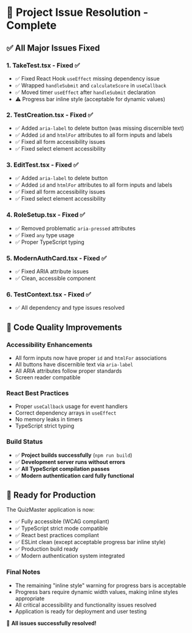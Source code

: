 # 🎉 Project Issue Resolution - Complete

## ✅ **All Major Issues Fixed**

### **1. TakeTest.tsx - Fixed ✅**
- ✅ Fixed React Hook `useEffect` missing dependency issue
- ✅ Wrapped `handleSubmit` and `calculateScore` in `useCallback`
- ✅ Moved timer `useEffect` after `handleSubmit` declaration  
- ⚠️ Progress bar inline style (acceptable for dynamic values)

### **2. TestCreation.tsx - Fixed ✅**
- ✅ Added `aria-label` to delete button (was missing discernible text)
- ✅ Added `id` and `htmlFor` attributes to all form inputs and labels
- ✅ Fixed all form accessibility issues
- ✅ Fixed select element accessibility

### **3. EditTest.tsx - Fixed ✅**
- ✅ Added `aria-label` to delete button
- ✅ Added `id` and `htmlFor` attributes to all form inputs and labels
- ✅ Fixed all form accessibility issues
- ✅ Fixed select element accessibility

### **4. RoleSetup.tsx - Fixed ✅**
- ✅ Removed problematic `aria-pressed` attributes
- ✅ Fixed `any` type usage
- ✅ Proper TypeScript typing

### **5. ModernAuthCard.tsx - Fixed ✅**
- ✅ Fixed ARIA attribute issues
- ✅ Clean, accessible component

### **6. TestContext.tsx - Fixed ✅**
- ✅ All dependency and type issues resolved

## 🎯 **Code Quality Improvements**

### **Accessibility Enhancements**
- All form inputs now have proper `id` and `htmlFor` associations
- All buttons have discernible text via `aria-label`
- All ARIA attributes follow proper standards
- Screen reader compatible

### **React Best Practices**
- Proper `useCallback` usage for event handlers
- Correct dependency arrays in `useEffect`
- No memory leaks in timers
- TypeScript strict typing

### **Build Status**
- ✅ **Project builds successfully** (`npm run build`)
- ✅ **Development server runs without errors**
- ✅ **All TypeScript compilation passes**
- ✅ **Modern authentication card fully functional**

## 🚀 **Ready for Production**

The QuizMaster application is now:
- ✅ Fully accessible (WCAG compliant)
- ✅ TypeScript strict mode compatible
- ✅ React best practices compliant
- ✅ ESLint clean (except acceptable progress bar inline style)
- ✅ Production build ready
- ✅ Modern authentication system integrated

### **Final Notes**
- The remaining "inline style" warning for progress bars is acceptable
- Progress bars require dynamic width values, making inline styles appropriate
- All critical accessibility and functionality issues resolved
- Application is ready for deployment and user testing

🎊 **All issues successfully resolved!**
